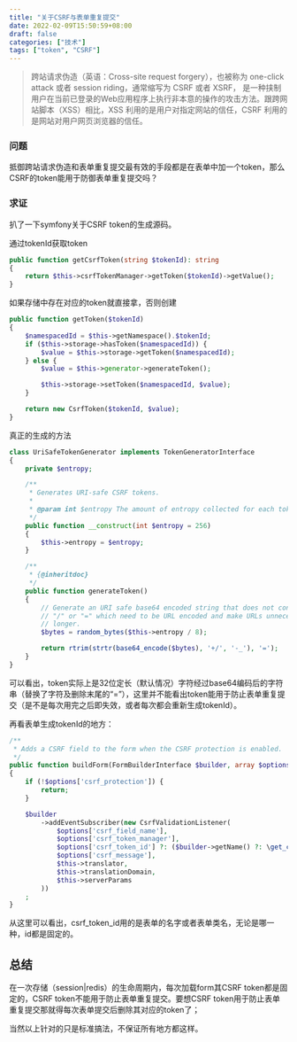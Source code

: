 ```yaml
---
title: "关于CSRF与表单重复提交"
date: 2022-02-09T15:50:59+08:00
draft: false
categories: ["技术"]
tags: ["token", "CSRF"]
---
```


> 跨站请求伪造（英语：Cross-site request forgery），也被称为 one-click attack 或者 session riding，通常缩写为 CSRF 或者 XSRF， 是一种挟制用户在当前已登录的Web应用程序上执行非本意的操作的攻击方法。跟跨网站脚本（XSS）相比，XSS 利用的是用户对指定网站的信任，CSRF 利用的是网站对用户网页浏览器的信任。

### 问题

抵御跨站请求伪造和表单重复提交最有效的手段都是在表单中加一个token，那么CSRF的token能用于防御表单重复提交吗？

### 求证

扒了一下symfony关于CSRF token的生成源码。

通过tokenId获取token
```php
public function getCsrfToken(string $tokenId): string
{
    return $this->csrfTokenManager->getToken($tokenId)->getValue();
}
```

如果存储中存在对应的token就直接拿，否则创建
```php
public function getToken($tokenId)
{
    $namespacedId = $this->getNamespace().$tokenId;
    if ($this->storage->hasToken($namespacedId)) {
        $value = $this->storage->getToken($namespacedId);
    } else {
        $value = $this->generator->generateToken();

        $this->storage->setToken($namespacedId, $value);
    }

    return new CsrfToken($tokenId, $value);
}
```

真正的生成的方法
```php
class UriSafeTokenGenerator implements TokenGeneratorInterface
{
    private $entropy;

    /**
     * Generates URI-safe CSRF tokens.
     *
     * @param int $entropy The amount of entropy collected for each token (in bits)
     */
    public function __construct(int $entropy = 256)
    {
        $this->entropy = $entropy;
    }

    /**
     * {@inheritdoc}
     */
    public function generateToken()
    {
        // Generate an URI safe base64 encoded string that does not contain "+",
        // "/" or "=" which need to be URL encoded and make URLs unnecessarily
        // longer.
        $bytes = random_bytes($this->entropy / 8);

        return rtrim(strtr(base64_encode($bytes), '+/', '-_'), '=');
    }
}
```
可以看出，token实际上是32位定长（默认情况）字符经过base64编码后的字符串（替换了字符及删除末尾的“=”），这里并不能看出token能用于防止表单重复提交（是不是每次用完之后即失效，或者每次都会重新生成tokenId）。

再看表单生成tokenId的地方：
```php
/**
 * Adds a CSRF field to the form when the CSRF protection is enabled.
 */
public function buildForm(FormBuilderInterface $builder, array $options)
{
    if (!$options['csrf_protection']) {
        return;
    }

    $builder
        ->addEventSubscriber(new CsrfValidationListener(
            $options['csrf_field_name'],
            $options['csrf_token_manager'],
            $options['csrf_token_id'] ?: ($builder->getName() ?: \get_class($builder->getType()->getInnerType())),
            $options['csrf_message'],
            $this->translator,
            $this->translationDomain,
            $this->serverParams
        ))
    ;
}
```

从这里可以看出，csrf_token_id用的是表单的名字或者表单类名，无论是哪一种，id都是固定的。

## 总结

在一次存储（session|redis）的生命周期内，每次加载form其CSRF token都是固定的，CSRF token不能用于防止表单重复提交。要想CSRF token用于防止表单重复提交那就得每次表单提交后删除其对应的token了；

当然以上针对的只是标准搞法，不保证所有地方都这样。


